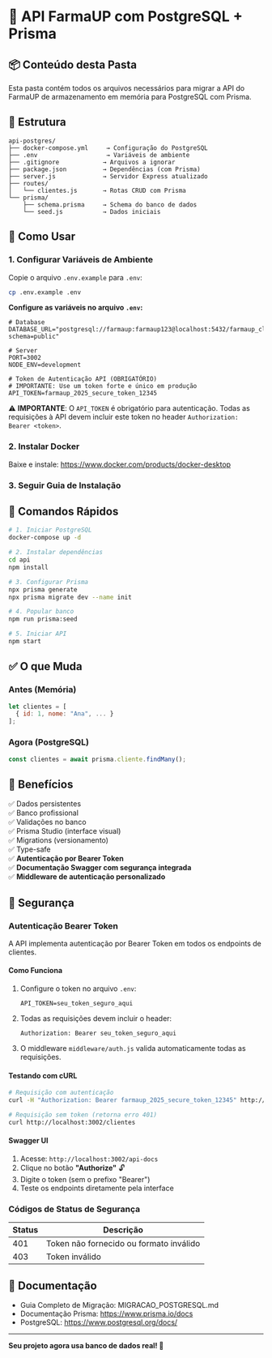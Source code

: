 # 🐘 API FarmaUP com PostgreSQL + Prisma

## 📦 Conteúdo desta Pasta

Esta pasta contém todos os arquivos necessários para migrar a API do FarmaUP de armazenamento em memória para PostgreSQL com Prisma.

## 📂 Estrutura

```
api-postgres/
├── docker-compose.yml     → Configuração do PostgreSQL
├── .env                   → Variáveis de ambiente
├── .gitignore            → Arquivos a ignorar
├── package.json          → Dependências (com Prisma)
├── server.js             → Servidor Express atualizado
├── routes/
│   └── clientes.js       → Rotas CRUD com Prisma
└── prisma/
    ├── schema.prisma     → Schema do banco de dados
    └── seed.js           → Dados iniciais
```

## 🚀 Como Usar

### 1. Configurar Variáveis de Ambiente

Copie o arquivo `.env.example` para `.env`:

```bash
cp .env.example .env
```

**Configure as variáveis no arquivo `.env`:**

```env
# Database
DATABASE_URL="postgresql://farmaup:farmaup123@localhost:5432/farmaup_clientes?schema=public"

# Server
PORT=3002
NODE_ENV=development

# Token de Autenticação API (OBRIGATÓRIO)
# IMPORTANTE: Use um token forte e único em produção
API_TOKEN=farmaup_2025_secure_token_12345
```

⚠️ **IMPORTANTE**: O `API_TOKEN` é obrigatório para autenticação. Todas as requisições à API devem incluir este token no header `Authorization: Bearer <token>`.

### 2. Instalar Docker

Baixe e instale: https://www.docker.com/products/docker-desktop

### 3. Seguir Guia de Instalação

## 🎯 Comandos Rápidos

```bash
# 1. Iniciar PostgreSQL
docker-compose up -d

# 2. Instalar dependências
cd api
npm install

# 3. Configurar Prisma
npx prisma generate
npx prisma migrate dev --name init

# 4. Popular banco
npm run prisma:seed

# 5. Iniciar API
npm start
```

## ✅ O que Muda

### Antes (Memória)
```javascript
let clientes = [
  { id: 1, nome: "Ana", ... }
];
```

### Agora (PostgreSQL)
```javascript
const clientes = await prisma.cliente.findMany();
```

## 🎁 Benefícios

✅ Dados persistentes  
✅ Banco profissional  
✅ Validações no banco  
✅ Prisma Studio (interface visual)  
✅ Migrations (versionamento)  
✅ Type-safe  
✅ **Autenticação por Bearer Token**  
✅ **Documentação Swagger com segurança integrada**  
✅ **Middleware de autenticação personalizado**  

## 🔐 Segurança

### Autenticação Bearer Token

A API implementa autenticação por Bearer Token em todos os endpoints de clientes.

#### Como Funciona

1. Configure o token no arquivo `.env`:
   ```env
   API_TOKEN=seu_token_seguro_aqui
   ```

2. Todas as requisições devem incluir o header:
   ```
   Authorization: Bearer seu_token_seguro_aqui
   ```

3. O middleware `middleware/auth.js` valida automaticamente todas as requisições.

#### Testando com cURL

```bash
# Requisição com autenticação
curl -H "Authorization: Bearer farmaup_2025_secure_token_12345" http://localhost:3002/clientes

# Requisição sem token (retorna erro 401)
curl http://localhost:3002/clientes
```

#### Swagger UI

1. Acesse: `http://localhost:3002/api-docs`
2. Clique no botão **"Authorize"** 🔓
3. Digite o token (sem o prefixo "Bearer")
4. Teste os endpoints diretamente pela interface

### Códigos de Status de Segurança

| Status | Descrição |
|--------|-----------|
| 401 | Token não fornecido ou formato inválido |
| 403 | Token inválido |

## 📖 Documentação

- Guia Completo de Migração: MIGRACAO_POSTGRESQL.md
- Documentação Prisma: https://www.prisma.io/docs
- PostgreSQL: https://www.postgresql.org/docs/

---

**Seu projeto agora usa banco de dados real! 🚀**
